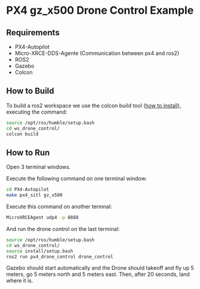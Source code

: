 # PX4 gz_x500 Drone Control Example

## Requirements

- PX4-Autopilot
- Micro-XRCE-DDS-Agente (Communication between px4 and ros2)
- ROS2
- Gazebo
- Colcon

## How to Build

To build a ros2 workspace we use the  colcon build tool ([how to install](https://github.com/Ararabots-UFMS/Drone/blob/main/Tutoriais/SETUP.md)), executing the command:

```bash
source /opt/ros/humble/setup.bash
cd ws_drone_control/
colcon build
```

## How to Run

Open 3 terminal windows.

Execute the following command on one terminal window:

```bash
cd PX4-Autopilot
make px4_sitl gz_x500
```

Execute this command on another termnal:

```bash
MicroXRCEAgent udp4 -p 8888
```

And run the drone control on the last terminal:

```bash
source /opt/ros/humble/setup.bash
cd ws_drone_control/
source install/setup.bash
ros2 run px4_drone_control drone_control
```

Gazebo should start automatically and the Drone should takeoff and fly up 5 meters, go 5 meters north and 5 meters east. Then, after 20 seconds, land where it is.
